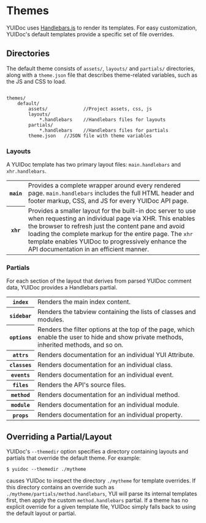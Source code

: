 # Themes

YUIDoc uses <a href="http://handlebarsjs.com/">Handlebars.js</a> to render its templates. 
For easy customization, YUIDoc's default templates provide a specific set of file overrides.

## Directories

The default theme consists of `assets/`, `layouts/` and `partials/` directories, 
along with a `theme.json` file that describes theme-related variables, 
such as the JS and CSS to load.

```terminal

themes/
    default/
        assets/             //Project assets, css, js
        layouts/
            *.handlebars    //Handlebars files for layouts
        partials/
            *.handlebars    //Handlebars files for partials
        theme.json   //JSON file with theme variables
```

### Layouts

A YUIDoc template has two primary layout files: `main.handlebars` and `xhr.handlebars`.

<table>
<tr>
    <th><code>main</code></th>
    <td>
        Provides a complete wrapper around every rendered page. 
        <code>main.handlebars</code> includes the full HTML header and footer markup, CSS, and JS
        for every YUIDoc API page.
    </td>
</tr>
<tr>
    <th><code>xhr</code></th>
    <td>
        Provides a smaller layout for the built-in doc server to use when requesting an individual page via XHR. 
        This enables the browser to refresh just the content pane and avoid loading the complete  markup for the entire page.
        The <code>xhr</code> template enables YUIDoc to progressively enhance the API documentation in an efficient manner.
    </td>
</tr>
</table>

<h3>Partials</h3>

<p>
    For each section of the layout that derives from parsed YUIDoc comment data, 
    YUIDoc provides a Handlebars partial. 
</p>

<table>
<tr>
    <th><code>index</code></th>
    <td>Renders the main index content.</td>
</tr>
<tr>
    <th><code>sidebar</code></th>
    <td>Renders the tabview containing the lists of classes and modules.</td>
</tr>
<tr>
    <th><code>options</code></th>
    <td>Renders the filter options at the top of the page, which enable the user to hide and show private methods, inherited methods, and so on.</td>
</tr>
<tr>
    <th><code>attrs</code></th>
    <td>Renders documentation for an individual YUI Attribute.</td>
</tr>
<tr>
    <th><code>classes</code></th>
    <td>Renders documentation for an individual class.</td>
</tr>
<tr>
    <th><code>events</code></th>
    <td>Renders documentation for an individual event.</td>
</tr>
<tr>
    <th><code>files</code></th>
    <td>Renders the API's source files.</td>
</tr>
<tr>
    <th><code>method</code></th>
    <td>Renders documentation for an individual method.</td>
</tr>
<tr>
    <th><code>module</code></th>
    <td>Renders documentation for an individual module.</td>
</tr>
<tr>
    <th><code>props</code></th>
    <td>Renders documentation for an individual property.</td>
</tr>
</table>


## Overriding a Partial/Layout

YUIDoc's `--themedir` option specifies a directory containing 
layouts and partials that override the default theme. For example:

```terminal
$ yuidoc --themedir ./mytheme
```

causes YUIDoc to inspect the directory `./mytheme` for template overrides.
If this directory contains an override such as `./mytheme/partials/method.handlebars`,
YUI will parse its internal templates first, then apply the custom `method.handlebars` partial.
If a theme has no explicit override for a given template file, 
YUIDoc simply falls back to using the default layout or partial.
